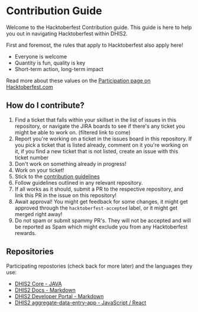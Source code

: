 # Contribution Guide
Welcome to the Hacktoberfest Contribution guide. This guide is here to help you out in navigating Hacktoberfest within DHIS2.

First and foremost, the rules that apply to Hacktoberfest also apply here!

- Everyone is welcome
- Quantity is fun, quality is key
- Short-term action, long-term impact

Read more about these values on the [Participation page on Hacktoberfest.com](https://hacktoberfest.com/participation/)

## How do I contribute?
1. Find a ticket that falls within your skillset in the list of issues in this repository, or navigate the JIRA boards to see if there's any ticket you might be able to work on. (filtered link to come)
2. Report you're working on a ticket in the issues board in this repository. If you pick a ticket that is listed already, comment on it you're working on it, if you find a new ticket that is not listed, create an issue with this ticket number
3. Don't work on something already in progress!
4. Work on your ticket!
5. Stick to the [contribution guidelines](https://developers.dhis2.org/community/contribute/)
6. Follow guidelines outlined in any relevant repository.
7. If all works as it should, submit a PR to the respective repository, and link this PR in the issue on this repository!
8. Await approval! You might get feedback for some changes, it might get approved through the `hacktoberfest-accepted` label, or it might get merged right away!
9. Do not spam or submit spammy PR's. They will not be accepted and will be reported as Spam which might exclude you from any Hacktoberfest rewards.

## Repositories
Participating repostories (check back for more later) and the languages they use:

- [DHIS2 Core - JAVA](https://github.com/dhis2/dhis2-core)
- [DHIS2 Docs - Markdown](https://github.com/dhis2/dhis2-docs)
- [DHIS2 Developer Portal - Markdown](https://github.com/dhis2/developer-portal)
- [DHIS2 aggregate-data-entry-app - JavaScript / React](https://github.com/dhis2/aggregate-data-entry-app)